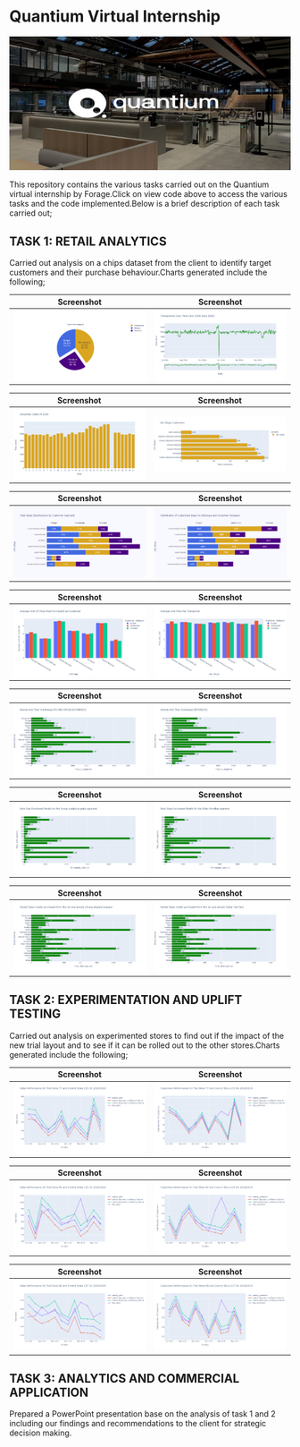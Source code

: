 # Quantium Virtual Internship
![](quantium_retail_analysis.jpg)

This repository contains the various tasks carried out on the Quantium virtual internship by Forage.Click on view code above to access the various tasks and the code implemented.Below is a brief description of each task carried out;

## TASK 1: RETAIL ANALYTICS
Carried out analysis on a chips dataset from the client to identify target customers and their purchase behaviour.Charts generated include the following;

Screenshot                                  |                Screenshot
:-----------------------------------------: | :-----------------------------------------:
![](img1.png)                               |    ![](img3.png)

Screenshot                                  |                Screenshot
:-----------------------------------------: | :-----------------------------------------:
![](img4.png)                               |    ![](img5.png)

Screenshot                                  |                Screenshot
:-----------------------------------------: | :-----------------------------------------:
![](img6.png)                               |    ![](img7.png)

Screenshot                                  |                Screenshot
:-----------------------------------------: | :-----------------------------------------:
![](img8.png)                               |    ![](img9.png)

Screenshot                                  |                Screenshot
:-----------------------------------------: | :-----------------------------------------:
![](img10.png)                              |    ![](img11.png)

Screenshot                                  |                Screenshot
:-----------------------------------------: | :-----------------------------------------:
![](img12.png)                              |    ![](img13.png)

Screenshot                                  |                Screenshot
:-----------------------------------------: | :-----------------------------------------:
![](img14.png)                              |    ![](img15.png)


## TASK 2: EXPERIMENTATION AND UPLIFT TESTING
Carried out analysis on experimented stores to find out if the impact of the new trial layout and to see if it can be rolled out to the other stores.Charts generated include the following;

Screenshot                                  |                Screenshot
:-----------------------------------------: | :-----------------------------------------:
![](img_1.1.png)                              |    ![](img_1.2.png)

Screenshot                                  |                Screenshot
:-----------------------------------------: | :-----------------------------------------:
![](img_2.1.png)                              |    ![](img_2.2.png)

Screenshot                                  |                Screenshot
:-----------------------------------------: | :-----------------------------------------:
![](img_3.1.png)                              |    ![](img_3.2.png)


## TASK 3: ANALYTICS AND COMMERCIAL APPLICATION
Prepared a PowerPoint presentation base on the analysis of task 1 and 2 including our findings and recommendations to the client for strategic decision making.




